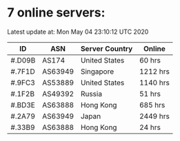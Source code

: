 # 7 online servers:

Latest update at: Mon May 04 23:10:12 UTC 2020

| ID | ASN | Server Country | Online |
| -- | --- | -------------- | ------ |
| #.D09B | AS174 | United States | 60 hrs |
| #.7F1D | AS63949 | Singapore | 1212 hrs |
| #.9FC3 | AS53889 | United States | 1140 hrs |
| #.1F2B | AS49392 | Russia | 51 hrs |
| #.BD3E | AS63888 | Hong Kong | 685 hrs |
| #.2A79 | AS63949 | Japan | 2449 hrs |
| #.33B9 | AS63888 | Hong Kong | 24 hrs |


